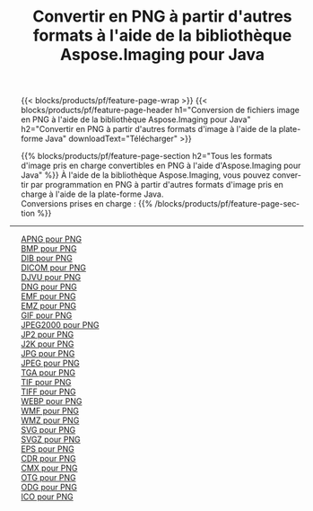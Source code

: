 ﻿---
title: Convertir en PNG à partir d'autres formats à l'aide de la bibliothèque Aspose.Imaging pour Java 
weight: 3920
url: /fr/java/conversion/to/png 
lang: fr
langdirlevel: 2
locales: zh-hans,ja,it,ru,de,es,fr,nl,id,lt,pl,pt,vi,tr,ko,zh-hant,ar,hi,th,sv,cs,uk,he
description: En utilisant Aspose.Imaging, vous pouvez convertir en PNG à partir d'autres formats en utilisant Java
---

{{< blocks/products/pf/feature-page-wrap >}}
{{< blocks/products/pf/feature-page-header h1="Conversion de fichiers image en PNG à l'aide de la bibliothèque Aspose.Imaging pour Java" h2="Convertir en PNG à partir d'autres formats d'image à l'aide de la plate-forme Java" downloadText="Télécharger" >}}


{{% blocks/products/pf/feature-page-section  h2="Tous les formats d'image pris en charge convertibles en PNG à l'aide d'Aspose.Imaging pour Java" %}}
À l'aide de la bibliothèque Aspose.Imaging, vous pouvez convertir par programmation en PNG à partir d'autres formats d'image pris en charge à l'aide de la plate-forme Java.
<br/>
Conversions prises en charge :
{{% /blocks/products/pf/feature-page-section %}}
<div class="container-fluid productfamilypage bg-gray">
    <div class="convertypes bg-gray agp-content section">
        <div class="container">
		<hr style="margin-left:-20px;"/>
		<div class="row other-converters">
		    <div class='col-md-2 other-converter remove-lp remove-rp'><a href="/imaging/fr/java/conversion/apng-to-png" >APNG pour PNG</a></div>
<div class='col-md-2 other-converter remove-lp remove-rp'><a href="/imaging/fr/java/conversion/bmp-to-png" >BMP pour PNG</a></div>
<div class='col-md-2 other-converter remove-lp remove-rp'><a href="/imaging/fr/java/conversion/dib-to-png" >DIB pour PNG</a></div>
<div class='col-md-2 other-converter remove-lp remove-rp'><a href="/imaging/fr/java/conversion/dicom-to-png" >DICOM pour PNG</a></div>
<div class='col-md-2 other-converter remove-lp remove-rp'><a href="/imaging/fr/java/conversion/djvu-to-png" >DJVU pour PNG</a></div>
<div class='col-md-2 other-converter remove-lp remove-rp'><a href="/imaging/fr/java/conversion/dng-to-png" >DNG pour PNG</a></div>
<div class='col-md-2 other-converter remove-lp remove-rp'><a href="/imaging/fr/java/conversion/emf-to-png" >EMF pour PNG</a></div>
<div class='col-md-2 other-converter remove-lp remove-rp'><a href="/imaging/fr/java/conversion/emz-to-png" >EMZ pour PNG</a></div>
<div class='col-md-2 other-converter remove-lp remove-rp'><a href="/imaging/fr/java/conversion/gif-to-png" >GIF pour PNG</a></div>
<div class='col-md-2 other-converter remove-lp remove-rp'><a href="/imaging/fr/java/conversion/jpeg2000-to-png" >JPEG2000 pour PNG</a></div>
<div class='col-md-2 other-converter remove-lp remove-rp'><a href="/imaging/fr/java/conversion/jp2-to-png" >JP2 pour PNG</a></div>
<div class='col-md-2 other-converter remove-lp remove-rp'><a href="/imaging/fr/java/conversion/j2k-to-png" >J2K pour PNG</a></div>
<div class='col-md-2 other-converter remove-lp remove-rp'><a href="/imaging/fr/java/conversion/jpg-to-png" >JPG pour PNG</a></div>
<div class='col-md-2 other-converter remove-lp remove-rp'><a href="/imaging/fr/java/conversion/jpeg-to-png" >JPEG pour PNG</a></div>
<div class='col-md-2 other-converter remove-lp remove-rp'><a href="/imaging/fr/java/conversion/tga-to-png" >TGA pour PNG</a></div>
<div class='col-md-2 other-converter remove-lp remove-rp'><a href="/imaging/fr/java/conversion/tif-to-png" >TIF pour PNG</a></div>
<div class='col-md-2 other-converter remove-lp remove-rp'><a href="/imaging/fr/java/conversion/tiff-to-png" >TIFF pour PNG</a></div>
<div class='col-md-2 other-converter remove-lp remove-rp'><a href="/imaging/fr/java/conversion/webp-to-png" >WEBP pour PNG</a></div>
<div class='col-md-2 other-converter remove-lp remove-rp'><a href="/imaging/fr/java/conversion/wmf-to-png" >WMF pour PNG</a></div>
<div class='col-md-2 other-converter remove-lp remove-rp'><a href="/imaging/fr/java/conversion/wmz-to-png" >WMZ pour PNG</a></div>
<div class='col-md-2 other-converter remove-lp remove-rp'><a href="/imaging/fr/java/conversion/svg-to-png" >SVG pour PNG</a></div>
<div class='col-md-2 other-converter remove-lp remove-rp'><a href="/imaging/fr/java/conversion/svgz-to-png" >SVGZ pour PNG</a></div>
<div class='col-md-2 other-converter remove-lp remove-rp'><a href="/imaging/fr/java/conversion/eps-to-png" >EPS pour PNG</a></div>
<div class='col-md-2 other-converter remove-lp remove-rp'><a href="/imaging/fr/java/conversion/cdr-to-png" >CDR pour PNG</a></div>
<div class='col-md-2 other-converter remove-lp remove-rp'><a href="/imaging/fr/java/conversion/cmx-to-png" >CMX pour PNG</a></div>
<div class='col-md-2 other-converter remove-lp remove-rp'><a href="/imaging/fr/java/conversion/otg-to-png" >OTG pour PNG</a></div>
<div class='col-md-2 other-converter remove-lp remove-rp'><a href="/imaging/fr/java/conversion/odg-to-png" >ODG pour PNG</a></div>
<div class='col-md-2 other-converter remove-lp remove-rp'><a href="/imaging/fr/java/conversion/ico-to-png" >ICO pour PNG</a></div>
                </div>
        </div>
    </div>
</div>
<br/>

